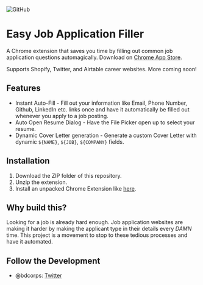 ![GitHub](https://img.shields.io/github/license/bdcorps/easy-job-application-filler-extension)
# Easy Job Application Filler
A Chrome extension that saves you time by filling out common job application questions automagically. Download on [Chrome App Store](https://chrome.google.com/webstore/detail/easy-job-application-fill/oemhgcmnckapgfkclnhpgkmnfheecmgd?hl=en-GB&authuser=0). 

Supports Shopify, Twitter, and Airtable career websites. More coming soon! 

## Features
- Instant Auto-Fill - Fill out your information like Email, Phone Number, Github, LinkedIn etc. links once and have it automatically be filled out whenever you apply to a job posting.
- Auto Open Resume Dialog - Have the File Picker open up to select your resume.
- Dynamic Cover Letter generation - Generate a custom Cover Letter with dynamic `${NAME}`, `${JOB}`, `${COMPANY}` fields.

## Installation
1. Download the ZIP folder of this repository.
2. Unzip the extension. 
3. Install an unpacked Chrome Extension like [here](https://webkul.com/blog/how-to-install-the-unpacked-extension-in-chrome/).

## Why build this?
Looking for a job is already hard enough. Job application websites are making it harder by making the applicant type in their details every *DAMN* time. This project is a movement to stop to these tedious processes and have it automated. 

## Follow the Development
- @bdcorps: [Twitter](https://twitter.com/sssaini_)
